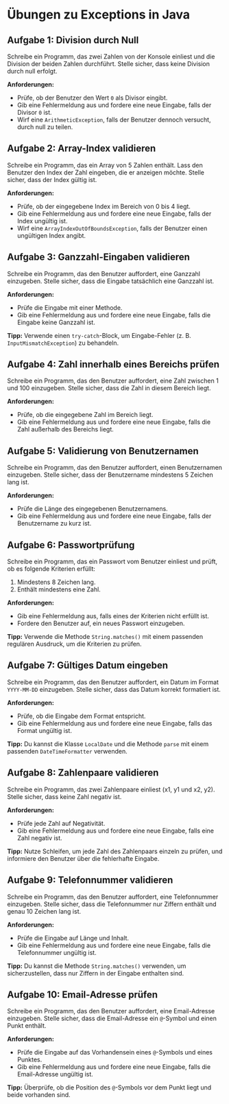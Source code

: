 # Übungen zu Exceptions in Java

## Aufgabe 1: Division durch Null
Schreibe ein Programm, das zwei Zahlen von der Konsole einliest und die Division der beiden Zahlen durchführt. Stelle sicher, dass keine Division durch null erfolgt.

**Anforderungen:**
- Prüfe, ob der Benutzer den Wert `0` als Divisor eingibt.
- Gib eine Fehlermeldung aus und fordere eine neue Eingabe, falls der Divisor `0` ist.
- Wirf eine `ArithmeticException`, falls der Benutzer dennoch versucht, durch null zu teilen.

## Aufgabe 2: Array-Index validieren
Schreibe ein Programm, das ein Array von 5 Zahlen enthält. Lass den Benutzer den Index der Zahl eingeben, die er anzeigen möchte. Stelle sicher, dass der Index gültig ist.

**Anforderungen:**
- Prüfe, ob der eingegebene Index im Bereich von 0 bis 4 liegt.
- Gib eine Fehlermeldung aus und fordere eine neue Eingabe, falls der Index ungültig ist.
- Wirf eine `ArrayIndexOutOfBoundsException`, falls der Benutzer einen ungültigen Index angibt.

## Aufgabe 3: Ganzzahl-Eingaben validieren
Schreibe ein Programm, das den Benutzer auffordert, eine Ganzzahl einzugeben. Stelle sicher, dass die Eingabe tatsächlich eine Ganzzahl ist.

**Anforderungen:**
- Prüfe die Eingabe mit einer Methode.
- Gib eine Fehlermeldung aus und fordere eine neue Eingabe, falls die Eingabe keine Ganzzahl ist.

**Tipp:** Verwende einen `try-catch`-Block, um Eingabe-Fehler (z. B. `InputMismatchException`) zu behandeln.

## Aufgabe 4: Zahl innerhalb eines Bereichs prüfen
Schreibe ein Programm, das den Benutzer auffordert, eine Zahl zwischen 1 und 100 einzugeben. Stelle sicher, dass die Zahl in diesem Bereich liegt.

**Anforderungen:**
- Prüfe, ob die eingegebene Zahl im Bereich liegt.
- Gib eine Fehlermeldung aus und fordere eine neue Eingabe, falls die Zahl außerhalb des Bereichs liegt.

## Aufgabe 5: Validierung von Benutzernamen
Schreibe ein Programm, das den Benutzer auffordert, einen Benutzernamen einzugeben. Stelle sicher, dass der Benutzername mindestens 5 Zeichen lang ist.

**Anforderungen:**
- Prüfe die Länge des eingegebenen Benutzernamens.
- Gib eine Fehlermeldung aus und fordere eine neue Eingabe, falls der Benutzername zu kurz ist.

## Aufgabe 6: Passwortprüfung
Schreibe ein Programm, das ein Passwort vom Benutzer einliest und prüft, ob es folgende Kriterien erfüllt:
1. Mindestens 8 Zeichen lang.
2. Enthält mindestens eine Zahl.

**Anforderungen:**
- Gib eine Fehlermeldung aus, falls eines der Kriterien nicht erfüllt ist.
- Fordere den Benutzer auf, ein neues Passwort einzugeben.

**Tipp:** Verwende die Methode `String.matches()` mit einem passenden regulären Ausdruck, um die Kriterien zu prüfen.

## Aufgabe 7: Gültiges Datum eingeben
Schreibe ein Programm, das den Benutzer auffordert, ein Datum im Format `YYYY-MM-DD` einzugeben. Stelle sicher, dass das Datum korrekt formatiert ist.

**Anforderungen:**
- Prüfe, ob die Eingabe dem Format entspricht.
- Gib eine Fehlermeldung aus und fordere eine neue Eingabe, falls das Format ungültig ist.

**Tipp:** Du kannst die Klasse `LocalDate` und die Methode `parse` mit einem passenden `DateTimeFormatter` verwenden.

## Aufgabe 8: Zahlenpaare validieren
Schreibe ein Programm, das zwei Zahlenpaare einliest (x1, y1 und x2, y2). Stelle sicher, dass keine Zahl negativ ist.

**Anforderungen:**
- Prüfe jede Zahl auf Negativität.
- Gib eine Fehlermeldung aus und fordere eine neue Eingabe, falls eine Zahl negativ ist.

**Tipp:** Nutze Schleifen, um jede Zahl des Zahlenpaars einzeln zu prüfen, und informiere den Benutzer über die fehlerhafte Eingabe.

## Aufgabe 9: Telefonnummer validieren
Schreibe ein Programm, das den Benutzer auffordert, eine Telefonnummer einzugeben. Stelle sicher, dass die Telefonnummer nur Ziffern enthält und genau 10 Zeichen lang ist.

**Anforderungen:**
- Prüfe die Eingabe auf Länge und Inhalt.
- Gib eine Fehlermeldung aus und fordere eine neue Eingabe, falls die Telefonnummer ungültig ist.

**Tipp:** Du kannst die Methode `String.matches()` verwenden, um sicherzustellen, dass nur Ziffern in der Eingabe enthalten sind.

## Aufgabe 10: Email-Adresse prüfen
Schreibe ein Programm, das den Benutzer auffordert, eine Email-Adresse einzugeben. Stelle sicher, dass die Email-Adresse ein `@`-Symbol und einen Punkt enthält.

**Anforderungen:**
- Prüfe die Eingabe auf das Vorhandensein eines `@`-Symbols und eines Punktes.
- Gib eine Fehlermeldung aus und fordere eine neue Eingabe, falls die Email-Adresse ungültig ist.

**Tipp:** Überprüfe, ob die Position des `@`-Symbols vor dem Punkt liegt und beide vorhanden sind.

